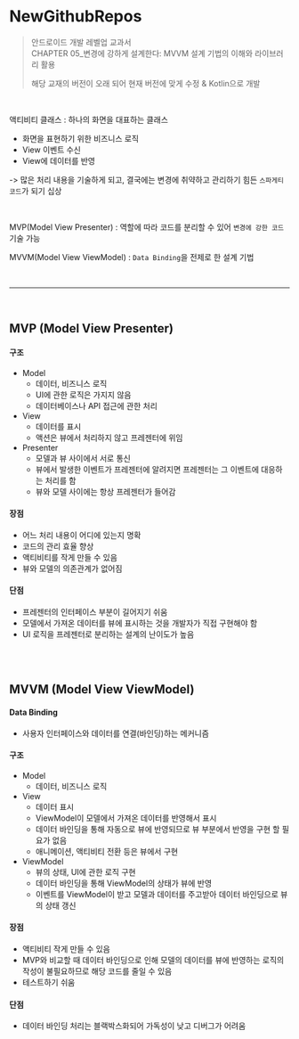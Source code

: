 # NewGithubRepos
> 안드로이드 개발 레벨업 교과서  
> CHAPTER 05_변경에 강하게 설계한다: MVVM 설계 기법의 이해와 라이브러리 활용&nbsp;
>
> 해당 교재의 버전이 오래 되어 현재 버전에 맞게 수정 & Kotlin으로 개발  

<br/>

액티비티 클래스 : 하나의 화면을 대표하는 클래스

- 화면을 표현하기 위한 비즈니스 로직
- View 이벤트 수신
- View에 데이터를 반영

-> 많은 처리 내용을 기술하게 되고, 결국에는 변경에 취약하고 관리하기 힘든 `스파게티 코드`가 되기 십상  

<br/>

MVP(Model View Presenter) : 역할에 따라 코드를 분리할 수 있어 `변경에 강한 코드` 기술 가능

MVVM(Model View ViewModel) : `Data Binding`을 전제로 한 설계 기법

<br/>

---

<br/>

## MVP (Model View Presenter)

#### 구조

- Model
  - 데이터, 비즈니스 로직
  - UI에 관한 로직은 가지지 않음
  - 데이터베이스나 API 접근에 관한 처리
- View
  - 데이터를 표시
  - 액션은 뷰에서 처리하지 않고 프레젠터에 위임
- Presenter
  - 모델과 뷰 사이에서 서로 통신
  - 뷰에서 발생한 이벤트가 프레젠터에 알려지면 프레젠터는 그 이벤트에 대응하는 처리를 함
  - 뷰와 모델 사이에는 항상 프레젠터가 들어감



#### 장점

- 어느 처리 내용이 어디에 있는지 명확
- 코드의 관리 효율 향상
- 액티비티를 작게 만들 수 있음
- 뷰와 모델의 의존관계가 없어짐



#### 단점

- 프레젠터의 인터페이스 부분이 길어지기 쉬움
- 모델에서 가져온 데이터를 뷰에 표시하는 것을 개발자가 직접 구현해야 함
- UI 로직을 프레젠터로 분리하는 설계의 난이도가 높음

<br/>

<br/>

## MVVM (Model View ViewModel)

#### Data Binding

- 사용자 인터페이스와 데이터를 연결(바인딩)하는 메커니즘



#### 구조

- Model
  - 데이터, 비즈니스 로직
- View
  - 데이터 표시
  - ViewModel이 모델에서 가져온 데이터를 반영해서 표시
  - 데이터 바인딩을 통해 자동으로 뷰에 반영되므로 뷰 부분에서 반영을 구현 할 필요가 없음
  - 애니메이션, 액티비티 전환 등은 뷰에서 구현
- ViewModel
  - 뷰의 상태, UI에 관한 로직 구현
  - 데이터 바인딩을 통해 ViewModel의 상태가 뷰에 반영
  - 이벤트를 ViewModel이 받고 모델과 데이터를 주고받아 데이터 바인딩으로 뷰의 상태 갱신



#### 장점

- 액티비티 작게 만들 수 있음
- MVP와 비교할 때 데이터 바인딩으로 인해 모델의 데이터를 뷰에 반영하는 로직의 작성이 불필요하므로 해당 코드를 줄일 수 있음
- 테스트하기 쉬움



#### 단점

- 데이터 바인딩 처리는 블랙박스화되어 가독성이 낮고 디버그가 어려움